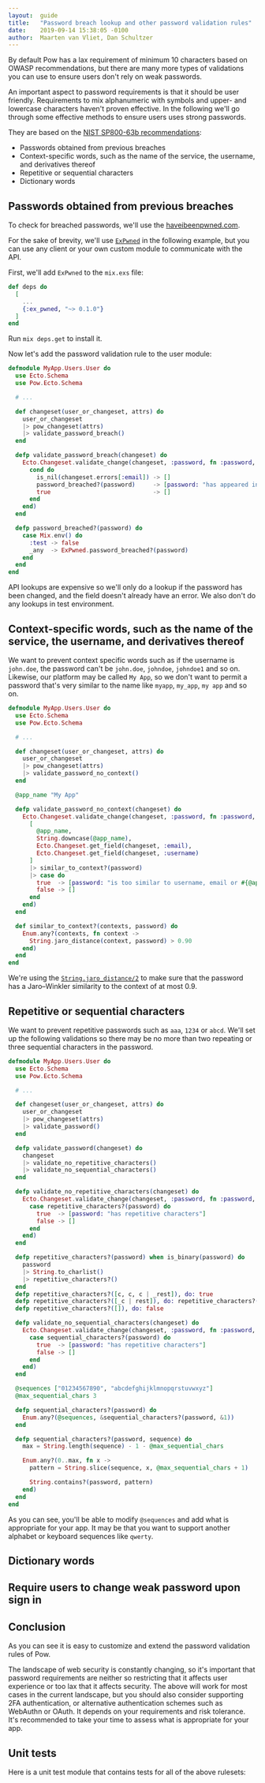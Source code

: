 ```yaml
---
layout:  guide
title:   "Password breach lookup and other password validation rules"
date:    2019-09-14 15:38:05 -0100
author:  Maarten van Vliet, Dan Schultzer
---
```


By default Pow has a lax requirement of minimum 10 characters based on OWASP recommendations, but there are many more types of validations you can use to ensure users don't rely on weak passwords.

An important aspect to password requirements is that it should be user friendly. Requirements to mix alphanumeric with symbols and upper- and lowercase characters haven't proven effective. In the following we'll go through some effective methods to ensure users uses strong passwords.

They are based on the [NIST SP800-63b recommendations](https://pages.nist.gov/800-63-3/sp800-63b.html):

- Passwords obtained from previous breaches
- Context-specific words, such as the name of the service, the username, and derivatives thereof
- Repetitive or sequential characters
- Dictionary words

## Passwords obtained from previous breaches

To check for breached passwords, we'll use the [haveibeenpwned.com](https://haveibeenpwned.com/).

For the sake of brevity, we'll use [`ExPwned`](https://hex.pm/packages/ex_pwned) in the following example, but you can use any client or your own custom module to communicate with the API.

First, we'll add `ExPwned` to the `mix.exs` file:

```elixir
def deps do
  [
    ...
    {:ex_pwned, "~> 0.1.0"}
  ]
end
```

Run `mix deps.get` to install it.

Now let's add the password validation rule to the user module:

```elixir
defmodule MyApp.Users.User do
  use Ecto.Schema
  use Pow.Ecto.Schema

  # ...

  def changeset(user_or_changeset, attrs) do
    user_or_changeset
    |> pow_changeset(attrs)
    |> validate_password_breach()
  end

  defp validate_password_breach(changeset) do
    Ecto.Changeset.validate_change(changeset, :password, fn :password, password ->
      cond do
        is_nil(changeset.errors[:email]) -> []
        password_breached?(password)     -> [password: "has appeared in a previous breach"]
        true                             -> []
      end
    end)
  end

  defp password_breached?(password) do
    case Mix.env() do
      :test -> false
      _any  -> ExPwned.password_breached?(password)
    end
  end
end
```

API lookups are expensive so we'll only do a lookup if the password has been changed, and the field doesn't already have an error. We also don't do any lookups in test environment.

## Context-specific words, such as the name of the service, the username, and derivatives thereof

We want to prevent context specific words such as if the username is `john.doe`, the password can't be `john.doe`, `johndoe`, `johndoe1` and so on. Likewise, our platform may be called `My App`, so we don't want to permit a password that's very similar to the name like `myapp`, `my_app`, `my app` and so on.

```elixir
defmodule MyApp.Users.User do
  use Ecto.Schema
  use Pow.Ecto.Schema

  # ...

  def changeset(user_or_changeset, attrs) do
    user_or_changeset
    |> pow_changeset(attrs)
    |> validate_password_no_context()
  end

  @app_name "My App"

  defp validate_password_no_context(changeset) do
    Ecto.Changeset.validate_change(changeset, :password, fn :password, password ->
      [
        @app_name,
        String.downcase(@app_name),
        Ecto.Changeset.get_field(changeset, :email),
        Ecto.Changeset.get_field(changeset, :username)
      ]
      |> similar_to_context?(password)
      |> case do
        true  -> [password: "is too similar to username, email or #{@app_name}"]
        false -> []
      end
    end)
  end

  def similar_to_context?(contexts, password) do
    Enum.any?(contexts, fn context ->
      String.jaro_distance(context, password) > 0.90
    end)
  end
end
```

We're using the [`String.jaro_distance/2`](https://hexdocs.pm/elixir/String.html#jaro_distance/2) to make sure that the password has a Jaro–Winkler similarity to the context of at most 0.9.

## Repetitive or sequential characters

We want to prevent repetitive passwords such as `aaa`, `1234` or `abcd`. We'll set up the following validations so there may be no more than two repeating or three sequential characters in the password.

```elixir
defmodule MyApp.Users.User do
  use Ecto.Schema
  use Pow.Ecto.Schema

  # ...

  def changeset(user_or_changeset, attrs) do
    user_or_changeset
    |> pow_changeset(attrs)
    |> validate_password()
  end

  defp validate_password(changeset) do
    changeset
    |> validate_no_repetitive_characters()
    |> validate_no_sequential_characters()
  end

  defp validate_no_repetitive_characters(changeset) do
    Ecto.Changeset.validate_change(changeset, :password, fn :password, password ->
      case repetitive_characters?(password) do
        true  -> [password: "has repetitive characters"]
        false -> []
      end
    end)
  end

  defp repetitive_characters?(password) when is_binary(password) do
    password
    |> String.to_charlist()
    |> repetitive_characters?()
  end
  defp repetitive_characters?([c, c, c | _rest]), do: true
  defp repetitive_characters?([_c | rest]), do: repetitive_characters?(rest)
  defp repetitive_characters?([]), do: false

  defp validate_no_sequential_characters(changeset) do
    Ecto.Changeset.validate_change(changeset, :password, fn :password, password ->
      case sequential_characters?(password) do
        true  -> [password: "has repetitive characters"]
        false -> []
      end
    end)
  end

  @sequences ["01234567890", "abcdefghijklmnopqrstuvwxyz"]
  @max_sequential_chars 3

  defp sequential_characters?(password) do
    Enum.any?(@sequences, &sequential_characters?(password, &1))
  end

  defp sequential_characters?(password, sequence) do
    max = String.length(sequence) - 1 - @max_sequential_chars

    Enum.any?(0..max, fn x ->
      pattern = String.slice(sequence, x, @max_sequential_chars + 1)

      String.contains?(password, pattern)
    end)
  end
end
```

As you can see, you'll be able to modify `@sequences` and add what is appropriate for your app. It may be that you want to support another alphabet or keyboard sequences like `qwerty`.

## Dictionary words


## Require users to change weak password upon sign in


## Conclusion

As you can see it is easy to customize and extend the password validation rules of Pow.

The landscape of web security is constantly changing, so it's important that password requirements are neither so restricting that it affects user experience or too lax that it affects security. The above will work for most cases in the current landscape, but you should also consider supporting 2FA authentication, or alternative authentication schemes such as WebAuthn or OAuth. It depends on your requirements and risk tolerance. It's recommended to take your time to assess what is appropriate for your app.

## Unit tests

Here is a unit test module that contains tests for all of the above rulesets:
